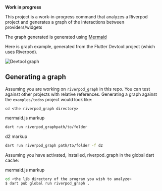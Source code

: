 **Work in progress**

This project is a work-in-progress command that analyzes a Riverpod project and
generates a graph of the interactions between providers/widgets

The graph generated is generated using [Mermaid](https://mermaid-js.github.io/mermaid/#/)

Here is graph example, generated from the Flutter Devtool project (which uses Riverpod).

![Devtool graph](../../resources/devtool_graph.jpeg)

## Generating a graph

Assuming you are working on `riverpod_graph` in this repo.  You can test against other projects with relative references. Generating a graph against the `examples/todos` project would look like:

```
cd <the riverpod_graph directory>
```

mermaid.js markup
```bash
dart run riverpod_graphpath/to/folder
```

d2 markup
```bash
dart run riverpod_graph path/to/folder -f d2
```

Assuming you have activated, installed, riverpod_graph in the global dart cache:

mermaid.js markup
```bash
cd <the lib directory of the program you wish to analyze>
$ dart pub global run riverpod_graph .
```
